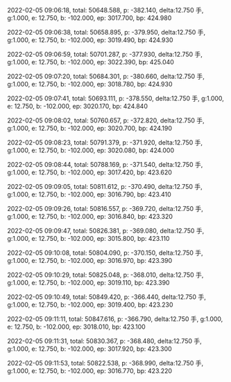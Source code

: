 2022-02-05 09:06:18, total: 50648.588, p: -382.140, delta:12.750 手, g:1.000, e: 12.750, b: -102.000, ep: 3017.700, bp: 424.980

2022-02-05 09:06:38, total: 50658.895, p: -379.950, delta:12.750 手, g:1.000, e: 12.750, b: -102.000, ep: 3019.490, bp: 424.930

2022-02-05 09:06:59, total: 50701.287, p: -377.930, delta:12.750 手, g:1.000, e: 12.750, b: -102.000, ep: 3022.390, bp: 425.040

2022-02-05 09:07:20, total: 50684.301, p: -380.660, delta:12.750 手, g:1.000, e: 12.750, b: -102.000, ep: 3018.780, bp: 424.930

2022-02-05 09:07:41, total: 50693.111, p: -378.550, delta:12.750 手, g:1.000, e: 12.750, b: -102.000, ep: 3020.170, bp: 424.840

2022-02-05 09:08:02, total: 50760.657, p: -372.820, delta:12.750 手, g:1.000, e: 12.750, b: -102.000, ep: 3020.700, bp: 424.190

2022-02-05 09:08:23, total: 50791.379, p: -371.920, delta:12.750 手, g:1.000, e: 12.750, b: -102.000, ep: 3020.080, bp: 424.000

2022-02-05 09:08:44, total: 50788.169, p: -371.540, delta:12.750 手, g:1.000, e: 12.750, b: -102.000, ep: 3017.420, bp: 423.620

2022-02-05 09:09:05, total: 50811.612, p: -370.490, delta:12.750 手, g:1.000, e: 12.750, b: -102.000, ep: 3016.790, bp: 423.410

2022-02-05 09:09:26, total: 50816.557, p: -369.720, delta:12.750 手, g:1.000, e: 12.750, b: -102.000, ep: 3016.840, bp: 423.320

2022-02-05 09:09:47, total: 50826.381, p: -369.080, delta:12.750 手, g:1.000, e: 12.750, b: -102.000, ep: 3015.800, bp: 423.110

2022-02-05 09:10:08, total: 50804.090, p: -370.150, delta:12.750 手, g:1.000, e: 12.750, b: -102.000, ep: 3016.970, bp: 423.390

2022-02-05 09:10:29, total: 50825.048, p: -368.010, delta:12.750 手, g:1.000, e: 12.750, b: -102.000, ep: 3019.110, bp: 423.390

2022-02-05 09:10:49, total: 50849.420, p: -366.440, delta:12.750 手, g:1.000, e: 12.750, b: -102.000, ep: 3019.400, bp: 423.230

2022-02-05 09:11:11, total: 50847.616, p: -366.790, delta:12.750 手, g:1.000, e: 12.750, b: -102.000, ep: 3018.010, bp: 423.100

2022-02-05 09:11:31, total: 50830.367, p: -368.480, delta:12.750 手, g:1.000, e: 12.750, b: -102.000, ep: 3017.920, bp: 423.300

2022-02-05 09:11:53, total: 50822.538, p: -368.990, delta:12.750 手, g:1.000, e: 12.750, b: -102.000, ep: 3016.770, bp: 423.220